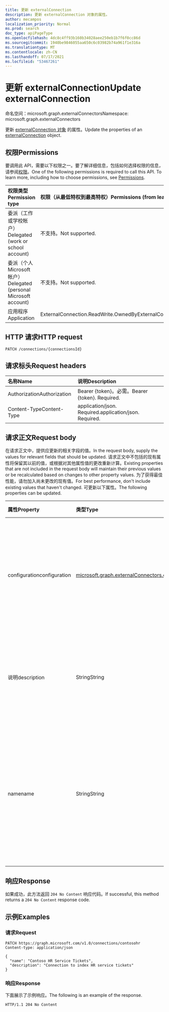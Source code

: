 ```yaml
---
title: 更新 externalConnection
description: 更新 externalConnection 对象的属性。
author: mecampos
localization_priority: Normal
ms.prod: search
doc_type: apiPageType
ms.openlocfilehash: 4dc8c4ff93b160b34028aee250eb1b7f6f0cc86d
ms.sourcegitcommit: 1940be9846055aa650c6c03982b74a961f1e316a
ms.translationtype: MT
ms.contentlocale: zh-CN
ms.lasthandoff: 07/17/2021
ms.locfileid: "53467261"
---
```

# <a name="update-externalconnection"></a><span data-ttu-id="1d20c-103">更新 externalConnection</span><span class="sxs-lookup"><span data-stu-id="1d20c-103">Update externalConnection</span></span>

<span data-ttu-id="1d20c-104">命名空间：microsoft.graph.externalConnectors</span><span class="sxs-lookup"><span data-stu-id="1d20c-104">Namespace: microsoft.graph.externalConnectors</span></span>

<span data-ttu-id="1d20c-105">更新 [externalConnection 对象](../resources/externalconnectors-externalconnection.md) 的属性。</span><span class="sxs-lookup"><span data-stu-id="1d20c-105">Update the properties of an [externalConnection](../resources/externalconnectors-externalconnection.md) object.</span></span>

## <a name="permissions"></a><span data-ttu-id="1d20c-106">权限</span><span class="sxs-lookup"><span data-stu-id="1d20c-106">Permissions</span></span>
<span data-ttu-id="1d20c-p101">要调用此 API，需要以下权限之一。要了解详细信息，包括如何选择权限的信息，请参阅[权限](/graph/permissions-reference)。</span><span class="sxs-lookup"><span data-stu-id="1d20c-p101">One of the following permissions is required to call this API. To learn more, including how to choose permissions, see [Permissions](/graph/permissions-reference).</span></span>

| <span data-ttu-id="1d20c-109">权限类型</span><span class="sxs-lookup"><span data-stu-id="1d20c-109">Permission type</span></span>                        | <span data-ttu-id="1d20c-110">权限（从最低特权到最高特权）</span><span class="sxs-lookup"><span data-stu-id="1d20c-110">Permissions (from least to most privileged)</span></span> |
|:---------------------------------------|:--------------------------------------------|
| <span data-ttu-id="1d20c-111">委派（工作或学校帐户）</span><span class="sxs-lookup"><span data-stu-id="1d20c-111">Delegated (work or school account)</span></span>     | <span data-ttu-id="1d20c-112">不支持。</span><span class="sxs-lookup"><span data-stu-id="1d20c-112">Not supported.</span></span> |
| <span data-ttu-id="1d20c-113">委派（个人 Microsoft 帐户）</span><span class="sxs-lookup"><span data-stu-id="1d20c-113">Delegated (personal Microsoft account)</span></span> | <span data-ttu-id="1d20c-114">不支持。</span><span class="sxs-lookup"><span data-stu-id="1d20c-114">Not supported.</span></span> |
| <span data-ttu-id="1d20c-115">应用程序</span><span class="sxs-lookup"><span data-stu-id="1d20c-115">Application</span></span>                            | <span data-ttu-id="1d20c-116">ExternalConnection.ReadWrite.OwnedBy</span><span class="sxs-lookup"><span data-stu-id="1d20c-116">ExternalConnection.ReadWrite.OwnedBy</span></span> |

## <a name="http-request"></a><span data-ttu-id="1d20c-117">HTTP 请求</span><span class="sxs-lookup"><span data-stu-id="1d20c-117">HTTP request</span></span>

<!-- {
  "blockType": "ignored"
}
-->
``` http
PATCH /connections/{connectionsId}
```

## <a name="request-headers"></a><span data-ttu-id="1d20c-118">请求标头</span><span class="sxs-lookup"><span data-stu-id="1d20c-118">Request headers</span></span>

| <span data-ttu-id="1d20c-119">名称</span><span class="sxs-lookup"><span data-stu-id="1d20c-119">Name</span></span>          | <span data-ttu-id="1d20c-120">说明</span><span class="sxs-lookup"><span data-stu-id="1d20c-120">Description</span></span>                 |
|:--------------|:----------------------------|
| <span data-ttu-id="1d20c-121">Authorization</span><span class="sxs-lookup"><span data-stu-id="1d20c-121">Authorization</span></span> | <span data-ttu-id="1d20c-p102">Bearer {token}。必需。</span><span class="sxs-lookup"><span data-stu-id="1d20c-p102">Bearer {token}. Required.</span></span>   |
| <span data-ttu-id="1d20c-124">Content-Type</span><span class="sxs-lookup"><span data-stu-id="1d20c-124">Content-Type</span></span>  | <span data-ttu-id="1d20c-p103">application/json. Required.</span><span class="sxs-lookup"><span data-stu-id="1d20c-p103">application/json. Required.</span></span> |

## <a name="request-body"></a><span data-ttu-id="1d20c-127">请求正文</span><span class="sxs-lookup"><span data-stu-id="1d20c-127">Request body</span></span>
<span data-ttu-id="1d20c-128">在请求正文中，提供应更新的相关字段的值。</span><span class="sxs-lookup"><span data-stu-id="1d20c-128">In the request body, supply the values for relevant fields that should be updated.</span></span> <span data-ttu-id="1d20c-129">请求正文中不包括的现有属性将保留其以前的值，或根据对其他属性值的更改重新计算。</span><span class="sxs-lookup"><span data-stu-id="1d20c-129">Existing properties that are not included in the request body will maintain their previous values or be recalculated based on changes to other property values.</span></span> <span data-ttu-id="1d20c-130">为了获得最佳性能，请勿加入尚未更改的现有值。</span><span class="sxs-lookup"><span data-stu-id="1d20c-130">For best performance, don't include existing values that haven't changed.</span></span> <span data-ttu-id="1d20c-131">可更新以下属性。</span><span class="sxs-lookup"><span data-stu-id="1d20c-131">The following properties can be updated.</span></span>

| <span data-ttu-id="1d20c-132">属性</span><span class="sxs-lookup"><span data-stu-id="1d20c-132">Property</span></span>      | <span data-ttu-id="1d20c-133">类型</span><span class="sxs-lookup"><span data-stu-id="1d20c-133">Type</span></span>                                           | <span data-ttu-id="1d20c-134">说明</span><span class="sxs-lookup"><span data-stu-id="1d20c-134">Description</span></span> |
|:--------------|:-----------------------------------------------|:------------|
| <span data-ttu-id="1d20c-135">configuration</span><span class="sxs-lookup"><span data-stu-id="1d20c-135">configuration</span></span> | [<span data-ttu-id="1d20c-136">microsoft.graph.externalConnectors.configuration</span><span class="sxs-lookup"><span data-stu-id="1d20c-136">microsoft.graph.externalConnectors.configuration</span></span>](../resources/externalconnectors-configuration.md) | <span data-ttu-id="1d20c-137">指定允许管理连接和索引连接内容的其他应用程序 ID。</span><span class="sxs-lookup"><span data-stu-id="1d20c-137">Specifies additional application IDs that are allowed to manage the connection and to index content in the connection.</span></span> |
| <span data-ttu-id="1d20c-138">说明</span><span class="sxs-lookup"><span data-stu-id="1d20c-138">description</span></span>   | <span data-ttu-id="1d20c-139">String</span><span class="sxs-lookup"><span data-stu-id="1d20c-139">String</span></span>                                         | <span data-ttu-id="1d20c-140">网站中显示的连接Microsoft 365 管理中心。</span><span class="sxs-lookup"><span data-stu-id="1d20c-140">Description of the connection displayed in the Microsoft 365 admin center.</span></span> |
| <span data-ttu-id="1d20c-141">name</span><span class="sxs-lookup"><span data-stu-id="1d20c-141">name</span></span>          | <span data-ttu-id="1d20c-142">String</span><span class="sxs-lookup"><span data-stu-id="1d20c-142">String</span></span>                                         | <span data-ttu-id="1d20c-143">要显示名称中显示的连接的Microsoft 365 管理中心。</span><span class="sxs-lookup"><span data-stu-id="1d20c-143">The display name of the connection to be displayed in the Microsoft 365 admin center.</span></span> <span data-ttu-id="1d20c-144">最大长度为 128 个字符。</span><span class="sxs-lookup"><span data-stu-id="1d20c-144">Maximum length of 128 characters.</span></span> |


## <a name="response"></a><span data-ttu-id="1d20c-145">响应</span><span class="sxs-lookup"><span data-stu-id="1d20c-145">Response</span></span>

<span data-ttu-id="1d20c-146">如果成功，此方法返回 `204 No Content` 响应代码。</span><span class="sxs-lookup"><span data-stu-id="1d20c-146">If successful, this method returns a `204 No Content` response code.</span></span>

## <a name="examples"></a><span data-ttu-id="1d20c-147">示例</span><span class="sxs-lookup"><span data-stu-id="1d20c-147">Examples</span></span>

### <a name="request"></a><span data-ttu-id="1d20c-148">请求</span><span class="sxs-lookup"><span data-stu-id="1d20c-148">Request</span></span>
<!-- {
  "blockType": "request",
  "name": "update_externalconnection"
}
-->
``` http
PATCH https://graph.microsoft.com/v1.0/connections/contosohr
Content-type: application/json

{
  "name": "Contoso HR Service Tickets",
  "description": "Connection to index HR service tickets"
}
```

<!-- markdownlint-disable MD024 -->
### <a name="response"></a><span data-ttu-id="1d20c-149">响应</span><span class="sxs-lookup"><span data-stu-id="1d20c-149">Response</span></span>
<!-- markdownlint-enable MD024 -->

<span data-ttu-id="1d20c-150">下面展示了示例响应。</span><span class="sxs-lookup"><span data-stu-id="1d20c-150">The following is an example of the response.</span></span>

<!-- {
  "blockType": "response",
  "truncated": true
} -->

```http
HTTP/1.1 204 No Content
```